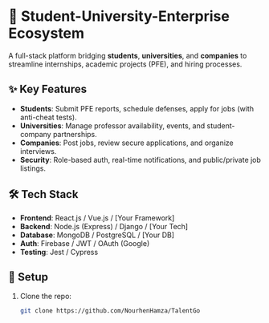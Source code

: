 # 🚀 Student-University-Enterprise Ecosystem  

A full-stack platform bridging **students**, **universities**, and **companies** to streamline internships, academic projects (PFE), and hiring processes.  

## ✨ Key Features  
- **Students**: Submit PFE reports, schedule defenses, apply for jobs (with anti-cheat tests).  
- **Universities**: Manage professor availability, events, and student-company partnerships.  
- **Companies**: Post jobs, review secure applications, and organize interviews.  
- **Security**: Role-based auth, real-time notifications, and public/private job listings.  

## 🛠️ Tech Stack  
- **Frontend**: React.js / Vue.js / [Your Framework]  
- **Backend**: Node.js (Express) / Django / [Your Tech]  
- **Database**: MongoDB / PostgreSQL / [Your DB]  
- **Auth**: Firebase / JWT / OAuth (Google)  
- **Testing**: Jest / Cypress  

## 🚀 Setup  
1. Clone the repo:  
   ```bash  
   git clone https://github.com/NourhenHamza/TalentGo
   